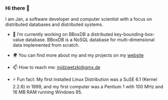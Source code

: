 ### Hi there 👋

I am Jan, a software developer and computer scientist with a focus on distributed databases and distributed systems. 

- 🔭 I’m currently working on BBoxDB a distributed key-bounding-box-value database. BBoxDB is a NoSQL database for multi-dimensional data implemented from scratch.

- 🌍 You can find more about my and my projects on my [website](https://jnidzwetzki.github.io/about/)

- 📫 How to reach me: jnidzwetzki@gmx.de 

- ⚡ Fun fact: My first installed Linux Distribution was a SuSE 6.1 (Kernel 2.2.6) in 1999, and my first computer was a Pentium 1 with 100 MHz and 16 MB RAM running Windows 95.

